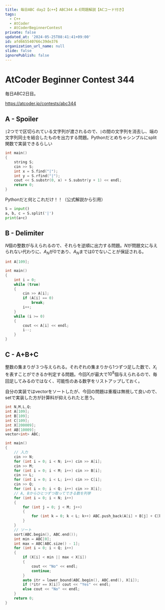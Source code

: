 ```yaml
---
title: 毎日ABC day2【c++】ABC344 A-E問題解説【ACコード付き】
tags:
  - C++
  - AtCoder
  - AtCoderBeginnerContest
private: false
updated_at: '2024-05-25T08:41:41+09:00'
id: afd665540766c39de376
organization_url_name: null
slide: false
ignorePublish: false
---
```

# AtCoder Beginner Contest 344
毎日ABC2日目。

https://atcoder.jp/contests/abc344

## A - Spoiler
`|`2つでで区切られている文字列が渡されるので、`|`の間の文字列を消去し、端の文字列同士を結合したものを出力する問題。Pythonだとめちゃシンプルにsplit関数で実装できるらしい

```cpp
int main()
{
	string S;
	cin >> S;
	int x = S.find("|");
	int y = S.rfind("|");
	cout << S.substr(0, x) + S.substr(y + 1) << endl;
	return 0;
}
```

Pythonだと何とこれだけ！！（公式解説から引用）
```py
S = input()
a, b, c = S.split('|')
print(a+c)
```

## B - Delimiter
$N$個の整数が与えられるので、それらを逆順に出力する問題。$N$が問題文に与えられない代わりに、$A_{N}$が0であり、$A_{N}$までは0でないことが保証される。

```cpp
int A[109];

int main()
{
	int i = 0;
	while (true)
	{
		cin >> A[i];
		if (A[i] == 0)
			break;
		i++;
	}
	while (i >= 0)
	{
		cout << A[i] << endl;
		i--;
	}
}
```

## C - A+B+C
整数の集まりが３つ与えられる。それぞれの集まりから1つずつ足した数で、$X_{i}$を表すことができるか判定する問題。今回$X_{i}$が最大で$10^8$個与えられるので、毎回足してみるのではなく、可能性のある数字をリストアップしておく。

自分の実装ではvectorをソートしたが、今回の問題は重複は無視して良いので、setで実装した方が計算料が抑えられたと思う。

```cpp
int N,M,L,Q;
int A[109];
int B[109];
int C[109];
int X[200009];
int AB[10009];
vector<int> ABC;

int main()
{
	// 入力
	cin	>> N;
	for (int i = 0; i < N; i++) cin >> A[i];
	cin >> M;
	for (int i = 0; i < M; i++) cin >> B[i];
	cin >> L;
	for (int i = 0; i < L; i++) cin >> C[i];
	cin >> Q;
	for (int i = 0; i < Q; i++) cin >> X[i];
	// A, Bからひとつずつ取ってできる数を列挙
	for (int i = 0; i < N; i++)
	{
		for (int j = 0; j < M; j++)
		{
			for (int k = 0; k < L; k++) ABC.push_back(A[i] + B[j] + C[k]);
		}
	}
	// ソート
	sort(ABC.begin(), ABC.end());
	int min = ABC[0];
	int max = ABC[ABC.size() - 1];
	for (int i = 0; i < Q; i++)
	{
		if (X[i] < min || max < X[i])
		{
			cout << "No" << endl;
			continue;
		}
		auto itr = lower_bound(ABC.begin(), ABC.end(), X[i]);
		if (*itr == X[i]) cout << "Yes" << endl;
		else cout << "No" << endl;
	}
	return 0;
}
```
